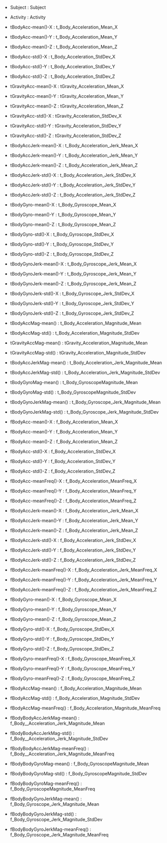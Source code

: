 *  Subject 
 :  Subject 

*  Activity 
 :  Activity 

*  tBodyAcc-mean()-X 
 :  t_Body_Acceleration_Mean_X 

*  tBodyAcc-mean()-Y 
 :  t_Body_Acceleration_Mean_Y 

*  tBodyAcc-mean()-Z 
 :  t_Body_Acceleration_Mean_Z 

*  tBodyAcc-std()-X 
 :  t_Body_Acceleration_StdDev_X 

*  tBodyAcc-std()-Y 
 :  t_Body_Acceleration_StdDev_Y 

*  tBodyAcc-std()-Z 
 :  t_Body_Acceleration_StdDev_Z 

*  tGravityAcc-mean()-X 
 :  tGravity_Acceleration_Mean_X 

*  tGravityAcc-mean()-Y 
 :  tGravity_Acceleration_Mean_Y 

*  tGravityAcc-mean()-Z 
 :  tGravity_Acceleration_Mean_Z 

*  tGravityAcc-std()-X 
 :  tGravity_Acceleration_StdDev_X 

*  tGravityAcc-std()-Y 
 :  tGravity_Acceleration_StdDev_Y 

*  tGravityAcc-std()-Z 
 :  tGravity_Acceleration_StdDev_Z 

*  tBodyAccJerk-mean()-X 
 :  t_Body_Acceleration_Jerk_Mean_X 

*  tBodyAccJerk-mean()-Y 
 :  t_Body_Acceleration_Jerk_Mean_Y 

*  tBodyAccJerk-mean()-Z 
 :  t_Body_Acceleration_Jerk_Mean_Z 

*  tBodyAccJerk-std()-X 
 :  t_Body_Acceleration_Jerk_StdDev_X 

*  tBodyAccJerk-std()-Y 
 :  t_Body_Acceleration_Jerk_StdDev_Y 

*  tBodyAccJerk-std()-Z 
 :  t_Body_Acceleration_Jerk_StdDev_Z 

*  tBodyGyro-mean()-X 
 :  t_Body_Gyroscope_Mean_X 

*  tBodyGyro-mean()-Y 
 :  t_Body_Gyroscope_Mean_Y 

*  tBodyGyro-mean()-Z 
 :  t_Body_Gyroscope_Mean_Z 

*  tBodyGyro-std()-X 
 :  t_Body_Gyroscope_StdDev_X 

*  tBodyGyro-std()-Y 
 :  t_Body_Gyroscope_StdDev_Y 

*  tBodyGyro-std()-Z 
 :  t_Body_Gyroscope_StdDev_Z 

*  tBodyGyroJerk-mean()-X 
 :  t_Body_Gyroscope_Jerk_Mean_X 

*  tBodyGyroJerk-mean()-Y 
 :  t_Body_Gyroscope_Jerk_Mean_Y 

*  tBodyGyroJerk-mean()-Z 
 :  t_Body_Gyroscope_Jerk_Mean_Z 

*  tBodyGyroJerk-std()-X 
 :  t_Body_Gyroscope_Jerk_StdDev_X 

*  tBodyGyroJerk-std()-Y 
 :  t_Body_Gyroscope_Jerk_StdDev_Y 

*  tBodyGyroJerk-std()-Z 
 :  t_Body_Gyroscope_Jerk_StdDev_Z 

*  tBodyAccMag-mean() 
 :  t_Body_Acceleration_Magnitude_Mean 

*  tBodyAccMag-std() 
 :  t_Body_Acceleration_Magnitude_StdDev 

*  tGravityAccMag-mean() 
 :  tGravity_Acceleration_Magnitude_Mean 

*  tGravityAccMag-std() 
 :  tGravity_Acceleration_Magnitude_StdDev 

*  tBodyAccJerkMag-mean() 
 :  t_Body_Acceleration_Jerk_Magnitude_Mean 

*  tBodyAccJerkMag-std() 
 :  t_Body_Acceleration_Jerk_Magnitude_StdDev 

*  tBodyGyroMag-mean() 
 :  t_Body_GyroscopeMagnitude_Mean 

*  tBodyGyroMag-std() 
 :  t_Body_GyroscopeMagnitude_StdDev 

*  tBodyGyroJerkMag-mean() 
 :  t_Body_Gyroscope_Jerk_Magnitude_Mean 

*  tBodyGyroJerkMag-std() 
 :  t_Body_Gyroscope_Jerk_Magnitude_StdDev 

*  fBodyAcc-mean()-X 
 :  f_Body_Acceleration_Mean_X 

*  fBodyAcc-mean()-Y 
 :  f_Body_Acceleration_Mean_Y 

*  fBodyAcc-mean()-Z 
 :  f_Body_Acceleration_Mean_Z 

*  fBodyAcc-std()-X 
 :  f_Body_Acceleration_StdDev_X 

*  fBodyAcc-std()-Y 
 :  f_Body_Acceleration_StdDev_Y 

*  fBodyAcc-std()-Z 
 :  f_Body_Acceleration_StdDev_Z 

*  fBodyAcc-meanFreq()-X 
 :  f_Body_Acceleration_MeanFreq_X 

*  fBodyAcc-meanFreq()-Y 
 :  f_Body_Acceleration_MeanFreq_Y 

*  fBodyAcc-meanFreq()-Z 
 :  f_Body_Acceleration_MeanFreq_Z 

*  fBodyAccJerk-mean()-X 
 :  f_Body_Acceleration_Jerk_Mean_X 

*  fBodyAccJerk-mean()-Y 
 :  f_Body_Acceleration_Jerk_Mean_Y 

*  fBodyAccJerk-mean()-Z 
 :  f_Body_Acceleration_Jerk_Mean_Z 

*  fBodyAccJerk-std()-X 
 :  f_Body_Acceleration_Jerk_StdDev_X 

*  fBodyAccJerk-std()-Y 
 :  f_Body_Acceleration_Jerk_StdDev_Y 

*  fBodyAccJerk-std()-Z 
 :  f_Body_Acceleration_Jerk_StdDev_Z 

*  fBodyAccJerk-meanFreq()-X 
 :  f_Body_Acceleration_Jerk_MeanFreq_X 

*  fBodyAccJerk-meanFreq()-Y 
 :  f_Body_Acceleration_Jerk_MeanFreq_Y 

*  fBodyAccJerk-meanFreq()-Z 
 :  f_Body_Acceleration_Jerk_MeanFreq_Z 

*  fBodyGyro-mean()-X 
 :  f_Body_Gyroscope_Mean_X 

*  fBodyGyro-mean()-Y 
 :  f_Body_Gyroscope_Mean_Y 

*  fBodyGyro-mean()-Z 
 :  f_Body_Gyroscope_Mean_Z 

*  fBodyGyro-std()-X 
 :  f_Body_Gyroscope_StdDev_X 

*  fBodyGyro-std()-Y 
 :  f_Body_Gyroscope_StdDev_Y 

*  fBodyGyro-std()-Z 
 :  f_Body_Gyroscope_StdDev_Z 

*  fBodyGyro-meanFreq()-X 
 :  f_Body_Gyroscope_MeanFreq_X 

*  fBodyGyro-meanFreq()-Y 
 :  f_Body_Gyroscope_MeanFreq_Y 

*  fBodyGyro-meanFreq()-Z 
 :  f_Body_Gyroscope_MeanFreq_Z 

*  fBodyAccMag-mean() 
 :  f_Body_Acceleration_Magnitude_Mean 

*  fBodyAccMag-std() 
 :  f_Body_Acceleration_Magnitude_StdDev 

*  fBodyAccMag-meanFreq() 
 :  f_Body_Acceleration_Magnitude_MeanFreq 

*  fBodyBodyAccJerkMag-mean() 
 :  f_Body__Acceleration_Jerk_Magnitude_Mean 

*  fBodyBodyAccJerkMag-std() 
 :  f_Body__Acceleration_Jerk_Magnitude_StdDev 

*  fBodyBodyAccJerkMag-meanFreq() 
 :  f_Body__Acceleration_Jerk_Magnitude_MeanFreq 

*  fBodyBodyGyroMag-mean() 
 :  f_Body_GyroscopeMagnitude_Mean 

*  fBodyBodyGyroMag-std() 
 :  f_Body_GyroscopeMagnitude_StdDev 

*  fBodyBodyGyroMag-meanFreq() 
 :  f_Body_GyroscopeMagnitude_MeanFreq 

*  fBodyBodyGyroJerkMag-mean() 
 :  f_Body_Gyroscope_Jerk_Magnitude_Mean 

*  fBodyBodyGyroJerkMag-std() 
 :  f_Body_Gyroscope_Jerk_Magnitude_StdDev 

*  fBodyBodyGyroJerkMag-meanFreq() 
 :  f_Body_Gyroscope_Jerk_Magnitude_MeanFreq 

